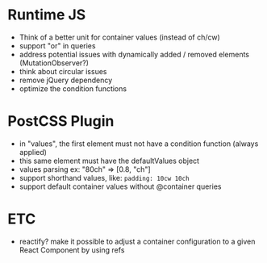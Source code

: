 
# Runtime JS
- Think of a better unit for container values (instead of ch/cw)
- support "or" in queries
- address potential issues with dynamically added / removed elements (MutationObserver?)
- think about circular issues
- remove jQuery dependency
- optimize the condition functions

# PostCSS Plugin
- in "values", the first element must not have a condition function (always applied)
- this same element must have the defaultValues object
- values parsing ex: "80ch" => [0.8, "ch"]
- support shorthand values, like: `padding: 10cw 10ch`
- support default container values without @container queries

# ETC
- reactify? make it possible to adjust a container configuration to a given React Component by using refs
